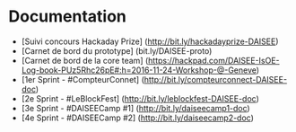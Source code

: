 # Documentation
- [Suivi concours Hackaday Prize] (http://bit.ly/hackadayprize-DAISEE)
- [Carnet de bord du prototype] (bit.ly/DAISEE-proto)
- [Carnet de bord de la core team] (https://hackpad.com/DAISEE-IsOE-Log-book-PUz5Rhc26pE#:h=2016-11-24-Workshop-@-Geneve)
- [1er Sprint - #CompteurConnet] (http://bit.ly/compteurconnect-DAISEE-doc)
- [2e Sprint - #LeBlockFest] (http://bit.ly/leblockfest-DAISEE-doc)
- [3e Sprint - #DAISEECamp #1] (http://bit.ly/daiseecamp1-doc)
- [4e Sprint - #DAISEECamp #2] (http://bit.ly/daiseecamp2-doc)


